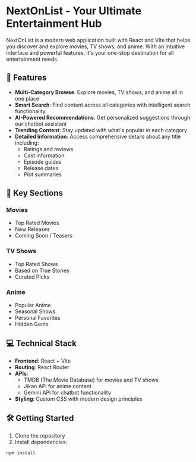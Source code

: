 # NextOnList - Your Ultimate Entertainment Hub

NextOnList is a modern web application built with React and Vite that helps you discover and explore movies, TV shows, and anime. With an intuitive interface and powerful features, it's your one-stop destination for all entertainment needs.

## 🌟 Features

- **Multi-Category Browse**: Explore movies, TV shows, and anime all in one place
- **Smart Search**: Find content across all categories with intelligent search functionality
- **AI-Powered Recommendations**: Get personalized suggestions through our chatbot assistant
- **Trending Content**: Stay updated with what's popular in each category
- **Detailed Information**: Access comprehensive details about any title including:
  - Ratings and reviews
  - Cast information
  - Episode guides
  - Release dates
  - Plot summaries

## 🚀 Key Sections

### Movies
- Top Rated Movies
- New Releases
- Coming Soon / Teasers

### TV Shows
- Top Rated Shows
- Based on True Stories
- Curated Picks

### Anime
- Popular Anime
- Seasonal Shows
- Personal Favorites
- Hidden Gems

## 💻 Technical Stack

- **Frontend**: React + Vite
- **Routing**: React Router
- **APIs**: 
  - TMDB (The Movie Database) for movies and TV shows
  - Jikan API for anime content
  - Gemini API for chatbot functionality
- **Styling**: Custom CSS with modern design principles

## 🛠️ Getting Started

1. Clone the repository
2. Install dependencies:
```bash
npm install
```
